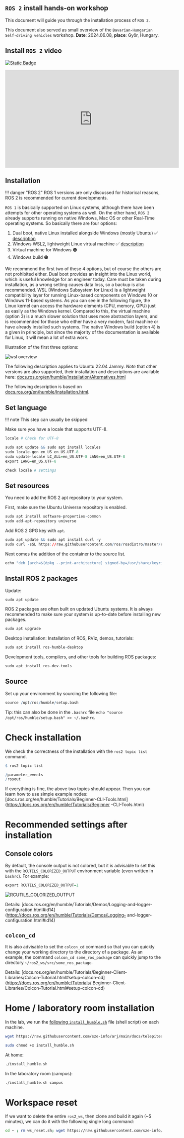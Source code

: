## `ROS 2` install hands-on workshop

This document will guide you through the installation process of `ROS 2`.

This document also served as small overview of the `Bavarian-Hungarian Self-driving vehicles` workshop. **Date**: 2024.06.08, **place**: Győr, Hungary.


## Install `ROS 2` video

[![Static Badge](https://img.shields.io/badge/ROS_2-Humble-34aec5)](https://docs.ros.org/en/humble/)

<iframe width="560" height="315" src="https://www.youtube.com/embed/DIYktkx3XLM?si=loa8CQQRUQFfFfuQ" title="YouTube video player" frameborder="0" allow="accelerometer; autoplay; clipboard-write; encrypted-media; gyroscope; picture-in-picture; web-share" referrerpolicy="strict-origin-when-cross-origin" allowfullscreen></iframe>


## Installation

!!! danger "ROS 2"
    ROS 1 versions are only discussed for historical reasons, ROS 2 is recommended for current developments.

`ROS 1` is basically supported on Linux systems, although there have been attempts for other operating systems as well. On the other hand, `ROS 2` already supports running on native Windows, Mac OS or other Real-Time operating systems. So basically there are four options:

1. Dual boot, native Linux installed alongside Windows (mostly Ubuntu) ✅ [description](https://sze-info.github.io/arj/telepites/ubuntu.html)
2. Windows WSL2, lightweight Linux virtual machine ✅ [description](https://sze-info.github.io/arj/telepites/win10.html)
3. Virtual machine for Windows 🟠
4. Windows build 🟠

We recommend the first two of these 4 options, but of course the others are not prohibited either. Dual boot provides an insight into the Linux world, which is useful knowledge for an engineer today. Care must be taken during installation, as a wrong setting causes data loss, so a backup is also recommended. WSL (Windows Subsystem for Linux) is a lightweight compatibility layer for running Linux-based components on Windows 10 or Windows 11-based systems. As you can see in the following figure, the Linux kernel can access the hardware elements (CPU, memory, GPU) just as easily as the Windows kernel. Compared to this, the virtual machine (option 3) is a much slower solution that uses more abstraction layers, and is recommended for those who either have a very modern, fast machine or have already installed such systems. The native Windows build (option 4) is a given in principle, but since the majority of the documentation is available for Linux, it will mean a lot of extra work.

Illustration of the first three options:

![wsl overview](https://raw.githubusercontent.com/sze-info/ajr/master/docs/telepites/wsl_overview01.svg)

The following description applies to Ubuntu 22.04 Jammy. *Note* that other versions are also supported, their installation and descriptions are available here: [docs.ros.org/en/humble/Installation/Alternatives.html](https://docs.ros.org/en/humble/Installation/Alternatives.html)

The following description is based on [docs.ros.org/en/humble/Installation.html](https://docs.ros.org/en/humble/Installation.html).


## Set language

!!! note
    This step can usually be skipped


Make sure you have a locale that supports UTF-8.

``` r
locale # Check for UTF-8

sudo apt update && sudo apt install locales
sudo locale-gen en_US en_US.UTF-8
sudo update-locale LC_ALL=en_US.UTF-8 LANG=en_US.UTF-8
export LANG=en_US.UTF-8

check locale # settings
```

## Set resources
You need to add the ROS 2 apt repository to your system.

First, make sure the Ubuntu Universe repository is enabled.

``` r
sudo apt install software-properties-common
sudo add-apt-repository universe
```

Add ROS 2 GPG key with `apt`.

``` r
sudo apt update && sudo apt install curl -y
sudo curl -sSL https://raw.githubusercontent.com/ros/rosdistro/master/ros.key -o /usr/share/keyrings/ros-archive-keyring.gpg
```

Next comes the addition of the container to the source list.

``` r
echo "deb [arch=$(dpkg --print-architecture) signed-by=/usr/share/keyrings/ros-archive-keyring.gpg] http://packages.ros.org/ros2/ubuntu $(. /etc/os-release && echo $UBUNTU_CODENAME) main" | sudo tee /etc/apt/sources.list.d/ros2.list > /dev/null
```

## Install ROS 2 packages

Update:

``` r
sudo apt update
```

ROS 2 packages are often built on updated Ubuntu systems. It is always recommended to make sure your system is up-to-date before installing new packages.
``` r
sudo apt upgrade
```

Desktop installation: Installation of ROS, RViz, demos, tutorials:
``` r
sudo apt install ros-humble-desktop
```

Development tools, compilers, and other tools for building ROS packages:
``` r
sudo apt install ros-dev-tools
```

## Source

Set up your environment by sourcing the following file:

``` r
source /opt/ros/humble/setup.bash
```

Tip: this can also be done in the `.bashrc` file `echo "source /opt/ros/humble/setup.bash" >> ~/.bashrc`.

# Check installation

We check the correctness of the installation with the `ros2 topic list` command.

``` r
$ ros2 topic list

/parameter_events
/rosout
```

If everything is fine, the above two topics should appear. Then you can learn how to use simple example nodes: [docs.ros.org/en/humble/Tutorials/Beginner-CLI-Tools.html](https://docs.ros.org/en/humble/Tutorials/Beginner -CLI-Tools.html)

# Recommended settings after installation

## Console colors

By default, the console output is not colored, but it is advisable to set this with the `RCUTILS_COLORIZED_OUTPUT` environment variable (even written in `bashrc`). For example:

``` r
export RCUTILS_COLORIZED_OUTPUT=1
```

![RCUTILS_COLORIZED_OUTPUT](https://github-production-user-asset-6210df.s3.amazonaws.com/11504709/248783932-a71a5d37-d49b-4508-93db-2e74a3c24365.gif)

Details: [docs.ros.org/en/humble/Tutorials/Demos/Logging-and-logger-configuration.html#id14](https://docs.ros.org/en/humble/Tutorials/Demos/Logging- and-logger-configuration.html#id14)

## `colcon_cd`

It is also advisable to set the `colcon_cd` command so that you can quickly change your working directory to the directory of a package. As an example, the command `colcon_cd some_ros_package` can quickly jump to the directory `~/ros2_ws/src/some_ros_package`.

Details: [docs.ros.org/en/humble/Tutorials/Beginner-Client-Libraries/Colcon-Tutorial.html#setup-colcon-cd](https://docs.ros.org/en/humble/Tutorials/ Beginner-Client-Libraries/Colcon-Tutorial.html#setup-colcon-cd)

# Home / laboratory room installation

In the lab, we run the [following `install_humble.sh`](https://github.com/sze-info/arj/blob/main/docs/telepites/install_humble.sh) file (shell script) on each machine.

``` bash
wget https://raw.githubusercontent.com/sze-info/arj/main/docs/telepites/install_humble.sh
```
``` bash
sudo chmod +x install_humble.sh
```

At home:
``` bash
./install_humble.sh
```
In the laboratory room (campus):
``` bash
./install_humble.sh campus
```

# Workspace reset

If we want to delete the entire `ros2_ws`, then clone and build it again (~5 minutes), we can do it with the following single long command:

``` bash
cd ~ ; rm ws_reset.sh; wget https://raw.githubusercontent.com/sze-info/arj/main/docs/telepites/ws_reset.sh; sudo chmod +x ws_reset.sh; ./ws_reset.sh
```
